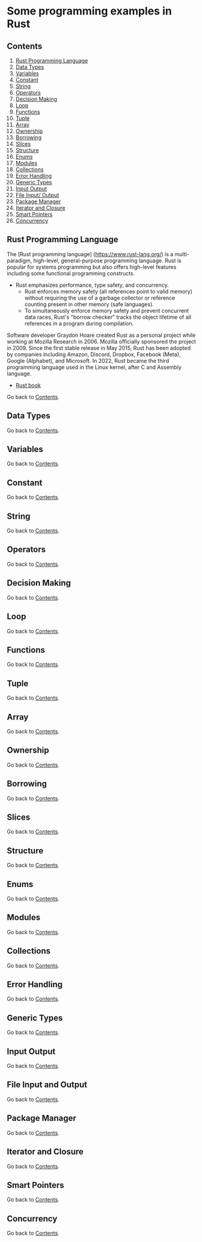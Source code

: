 Some programming examples in Rust
===========================

## Contents
1. [Rust Programming Language](#rust-programming-language)
1. [Data Types](#data-types)
2. [Variables](#variables)
3. [Constant](#constant)
4. [String](#string)
5. [Operators](#operators)
6. [Decision Making](#decision-making)
7. [Loop](#loop)
8. [Functions](#functions)
9. [Tuple](#tuple)
10. [Array](#array)
11. [Ownership](#ownership)
12. [Borrowing](#borrowing)
13. [Slices](#slices)
14. [Structure](#structure)
15. [Enums](#enums)
16. [Modules](#modules)
17. [Collections](#collections)
18. [Error Handling](#error-handling)
19. [Generic Types](#generic-types)
20. [Input Output](#input-output)
21. [File Input/ Output](#file-Input-and-output)
22. [Package Manager](#package-manager)
23. [Iterator and Closure](#iterator-and-closure)
24. [Smart Pointers](#smart-pointers)
25. [Concurrency](#concurrency)

## Rust Programming Language

The [Rust programming language] (https://www.rust-lang.org/) is a multi-paradigm, high-level, general-purpose programming language. Rust is popular for systems programming but also offers high-level features including some functional programming constructs.

* Rust emphasizes performance, type safety, and concurrency. 
	* Rust enforces memory safety (all references point to valid memory) without requiring the use of a garbage collector or reference counting present in other memory (safe languages).
	* To simultaneously enforce memory safety and prevent concurrent data races, Rust's "borrow checker" tracks the object lifetime of all references in a program during compilation. 

Software developer Graydon Hoare created Rust as a personal project while working at Mozilla Research in 2006. Mozilla officially sponsored the project in 2009. Since the first stable release in May 2015, Rust has been adopted by companies including Amazon, Discord, Dropbox, Facebook (Meta), Google (Alphabet), and Microsoft. In 2022, Rust became the third programming language used in the Linux kernel, after C and Assembly language.

* [Rust book](https://doc.rust-lang.org/book/)

Go back to [Contents](#contents).


## Data Types

Go back to [Contents](#contents).

## Variables

Go back to [Contents](#contents).

## Constant

Go back to [Contents](#contents).

## String

Go back to [Contents](#contents).

## Operators

Go back to [Contents](#contents).

## Decision Making

Go back to [Contents](#contents).

## Loop

Go back to [Contents](#contents).

## Functions

Go back to [Contents](#contents).

## Tuple

Go back to [Contents](#contents).

## Array

Go back to [Contents](#contents).

## Ownership

Go back to [Contents](#contents).

## Borrowing

Go back to [Contents](#contents).

## Slices

Go back to [Contents](#contents).

## Structure

Go back to [Contents](#contents).

## Enums

Go back to [Contents](#contents).

## Modules

Go back to [Contents](#contents).

## Collections

Go back to [Contents](#contents).

## Error Handling

Go back to [Contents](#contents).

## Generic Types

Go back to [Contents](#contents).

## Input Output

Go back to [Contents](#contents).

## File Input and Output

Go back to [Contents](#contents).

## Package Manager

Go back to [Contents](#contents).

## Iterator and Closure

Go back to [Contents](#contents).

## Smart Pointers

Go back to [Contents](#contents).

## Concurrency

Go back to [Contents](#contents).